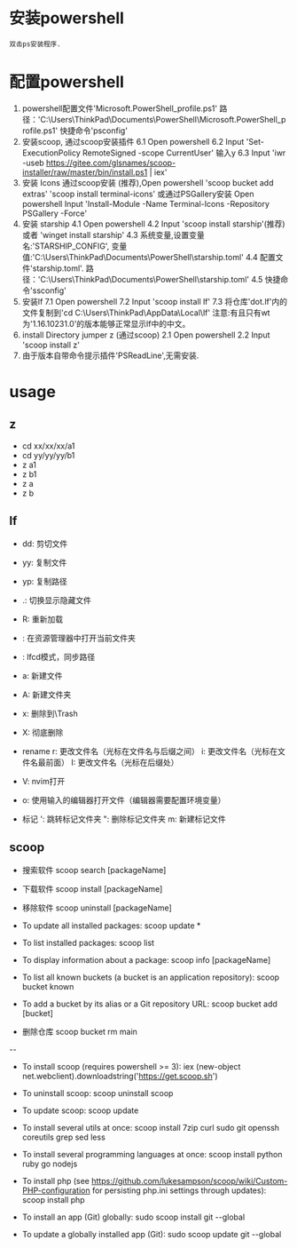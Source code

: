 # 安装powershell
    双击ps安装程序.

# 配置powershell
  1. powershell配置文件'Microsoft.PowerShell_profile.ps1'
     路径：'C:\Users\ThinkPad\Documents\PowerShell\Microsoft.PowerShell_profile.ps1'
     快捷命令'psconfig'
  2. 安装scoop, 通过scoop安装插件
     6.1 Open powershell
     6.2 Input 'Set-ExecutionPolicy RemoteSigned -scope CurrentUser' 输入y
     6.3 Input 'iwr -useb https://gitee.com/glsnames/scoop-installer/raw/master/bin/install.ps1 | iex'
  3. 安装 Icons
     通过scoop安装 (推荐),Open powershell
         'scoop bucket add extras'
         'scoop install terminal-icons'
     或通过PSGallery安装
         Open powershell
         Input 'Install-Module -Name Terminal-Icons -Repository PSGallery -Force'
  4. 安装 starship
     4.1 Open powershell
     4.2 Input  'scoop install starship'(推荐) 或者 'winget install starship'
     4.3 系统变量,设置变量名:'STARSHIP_CONFIG', 变量值:'C:\Users\ThinkPad\Documents\PowerShell\starship.toml'
     4.4 配置文件'starship.toml'.
         路径：'C:\Users\ThinkPad\Documents\PowerShell\starship.toml'
     4.5 快捷命令'ssconfig'
  5. 安装lf
     7.1 Open powershell
     7.2 Input 'scoop install lf'
     7.3 将仓库'dot.lf'内的文件复制到'cd C:\Users\ThinkPad\AppData\Local\lf\'
     注意:有且只有wt为'1.16.10231.0'的版本能够正常显示lf中的中文。
  6. install Directory jumper z (通过scoop)
     2.1 Open powershell
     2.2 Input 'scoop install z'
  7. 由于版本自带命令提示插件'PSReadLine',无需安装.

# usage
## z
  - cd xx/xx/xx/a1
  - cd yy/yy/yy/b1
  - z a1
  - z b1
  - z a
  - z b

## lf
  - dd: 剪切文件

  - yy: 复制文件

  - yp: 复制路径

  - .: 切换显示隐藏文件

  - R: 重新加载

  - <c-e>: 在资源管理器中打开当前文件夹

  - <c-o>: lfcd模式，同步路径

  - a: 新建文件

  - A: 新建文件夹

  - x: 删除到\Trash

  - X: 彻底删除

  - rename
     r: 更改文件名（光标在文件名与后缀之间）
     i: 更改文件名（光标在文件名最前面）
     I: 更改文件名（光标在后缀处）

  - V: nvim打开

  - o: 使用输入的编辑器打开文件（编辑器需要配置环境变量）

  - 标记
    ': 跳转标记文件夹
    ": 删除标记文件夹
    m: 新建标记文件

## scoop

   - 搜索软件
     scoop search [packageName]

   - 下载软件
     scoop install [packageName]

   - 移除软件
     scoop uninstall [packageName]

   - To update all installed packages:
     scoop update *

   - To list installed packages:
     scoop list

   - To display information about a package:
     scoop info [packageName]

   - To list all known buckets (a bucket is an application repository):
     scoop bucket known

   - To add a bucket by its alias or a Git repository URL:
     scoop bucket add [bucket]

   - 删除仓库
     scoop bucket rm main

   --

   - To install scoop (requires powershell >= 3):
   iex (new-object net.webclient).downloadstring('https://get.scoop.sh')

   - To uninstall scoop:
   scoop uninstall scoop

   - To update scoop:
   scoop update

   - To install several utils at once:
   scoop install 7zip curl sudo git openssh coreutils grep sed less

   - To install several programming languages at once:
   scoop install python ruby go nodejs

   - To install php (see https://github.com/lukesampson/scoop/wiki/Custom-PHP-configuration for persisting php.ini settings through updates):
   scoop install php

   - To install an app (Git) globally:
   sudo scoop install git --global

   - To update a globally installed app (Git):
   sudo scoop update git --global











